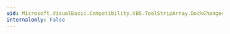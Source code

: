 ```yaml
---
uid: Microsoft.VisualBasic.Compatibility.VB6.ToolStripArray.DockChanged
internalonly: False
---
```

